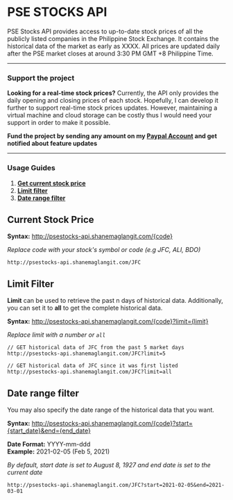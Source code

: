 # PSE STOCKS API
PSE Stocks API provides access to up-to-date stock prices of all the publicly listed companies in the Philippine Stock Exchange. It contains the historical data of the market as early as XXXX. All prices are updated daily after the PSE market closes at around 3:30 PM GMT +8 Philippine Time.

___
### Support the project
**Looking for a real-time stock prices?** Currently, the API only provides the daily opening and closing prices of each stock. Hopefully, I can develop it further to support real-time stock prices updates. However, maintaining a virtual machine and cloud storage can be costly thus I would need your support in order to make it possible.

**Fund the project by sending any amount on my [Paypal Account](https://www.paypal.com/paypalme/shanemaglangit) and get notified about feature updates**

---
### Usage Guides

1. **[Get current stock price](#current-stock-price)**
2. **[Limit filter](#limit-filter)**
3. **[Date range filter](#date-range-filter)**

## Current Stock Price

**Syntax:** http://psestocks-api.shanemaglangit.com/{code}

*Replace code with your stock's symbol or code (e.g JFC, ALI, BDO)*
```http request
http://psestocks-api.shanemaglangit.com/JFC
```

## Limit Filter
**Limit** can be used to retrieve the past n days of historical data. Additionally, you can set it to **all** to get the complete historical data.

**Syntax:** http://psestocks-api.shanemaglangit.com/{code}?limit={limit}

*Replace limit with a number or `all`*
```http request
// GET historical data of JFC from the past 5 market days
http://psestocks-api.shanemaglangit.com/JFC?limit=5

// GET historical data of JFC since it was first listed
http://psestocks-api.shanemaglangit.com/JFC?limit=all
```

## Date range filter
You may also specify the date range of the historical data that you want.

**Syntax:** http://psestocks-api.shanemaglangit.com/{code}?start={start_date}&end={end_date}

**Date Format:** YYYY-mm-ddd<br/>
**Example:** 2021-02-05 (Feb 5, 2021)

*By default, start date is set to August 8, 1927 and end date is set to the current date*
```http request
http://psestocks-api.shanemaglangit.com/JFC?start=2021-02-05&end=2021-03-01
```